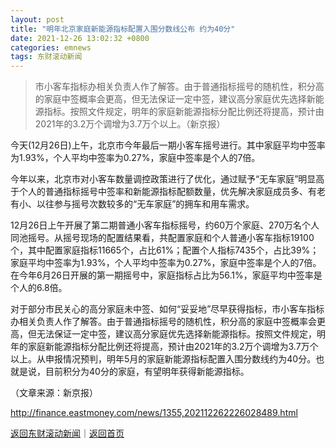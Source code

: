 ```yaml
---
layout: post
title: "明年北京家庭新能源指标配置入围分数线公布 约为40分"
date: 2021-12-26 13:02:32 +0800
categories: emnews
tags: 东财滚动新闻
---
```

> 市小客车指标办相关负责人作了解答。由于普通指标摇号的随机性，积分高的家庭中签概率会更高，但无法保证一定中签，建议高分家庭优先选择新能源指标。按照文件规定，明年的家庭新能源指标分配比例还将提高，预计由2021年的3.2万个调增为3.7万个以上。（新京报）

<p>今天(12月26日)上午，北京市今年最后一期小客车摇号进行。其中家庭平均中签率为1.93%，个人平均中签率为0.27%，家庭中签率是个人的7倍。</p>
 <p>今年以来，北京市对小客车数量调控政策进行了优化，通过赋予“无车家庭”明显高于个人的普通指标摇号中签率和新能源指标配额数量，优先解决家庭成员多、有老有小、以往参与摇号次数较多的“无车家庭”的拥车和用车需求。</p>
 <p>12月26日上午开展了第二期普通小客车指标摇号，约60万个家庭、270万名个人同池摇号。从摇号现场的配置结果看，共配置家庭和个人普通小客车指标19100个，其中配置家庭指标11665个，占比61%；配置个人指标7435个，占比39%；家庭平均中签率为1.93%，个人平均中签率为0.27%，家庭中签率是个人的7倍。在今年6月26日开展的第一期摇号中，家庭指标占比为56.1%，家庭平均中签率是个人的6.8倍。</p>
 <p>对于部分市民关心的高分家庭未中签、如何“妥妥地”尽早获得指标，市小客车指标办相关负责人作了解答。由于普通指标摇号的随机性，积分高的家庭中签概率会更高，但无法保证一定中签，建议高分家庭优先选择新能源指标。按照文件规定，明年的家庭新能源指标分配比例还将提高，预计由2021年的3.2万个调增为3.7万个以上。从申报情况预判，明年5月的家庭新能源指标配置入围分数线约为40分。也就是说，目前积分为40分的家庭，有望明年获得新能源指标。</p><p class="em_media">（文章来源：新京报）</p>

<http://finance.eastmoney.com/news/1355,202112262226028489.html>

[返回东财滚动新闻](//finews.withounder.com/emnews/)｜[返回首页](//finews.withounder.com/)
